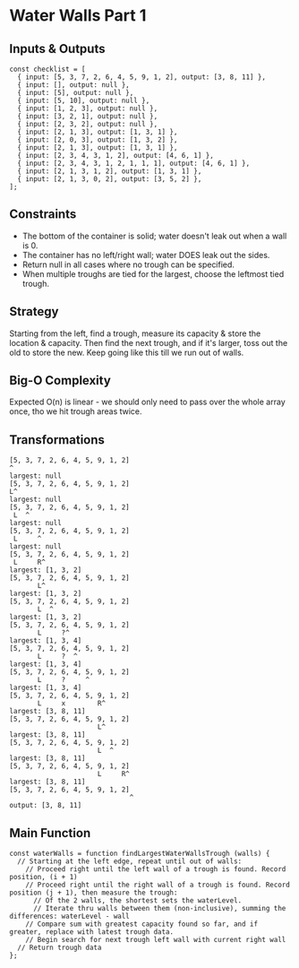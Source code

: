 # Water Walls Part 1

## Inputs & Outputs
    const checklist = [
      { input: [5, 3, 7, 2, 6, 4, 5, 9, 1, 2], output: [3, 8, 11] },
      { input: [], output: null },
      { input: [5], output: null },
      { input: [5, 10], output: null },
      { input: [1, 2, 3], output: null },
      { input: [3, 2, 1], output: null },
      { input: [2, 3, 2], output: null },
      { input: [2, 1, 3], output: [1, 3, 1] },
      { input: [2, 0, 3], output: [1, 3, 2] },
      { input: [2, 1, 3], output: [1, 3, 1] },
      { input: [2, 3, 4, 3, 1, 2], output: [4, 6, 1] },
      { input: [2, 3, 4, 3, 1, 2, 1, 1, 1], output: [4, 6, 1] },
      { input: [2, 1, 3, 1, 2], output: [1, 3, 1] },
      { input: [2, 1, 3, 0, 2], output: [3, 5, 2] },
    ];

## Constraints
* The bottom of the container is solid; water doesn't leak out when a wall is 0.
* The container has no left/right wall; water DOES leak out the sides.
* Return null in all cases where no trough can be specified.
* When multiple troughs are tied for the largest, choose the leftmost tied trough.

## Strategy
Starting from the left, find a trough, measure its capacity & store the location & capacity.
Then find the next trough, and if it's larger, toss out the old to store the new.
Keep going like this till we run out of walls.

## Big-O Complexity
Expected O(n) is linear - we should only need to pass over the whole array once, tho we hit trough areas twice.

## Transformations
    [5, 3, 7, 2, 6, 4, 5, 9, 1, 2]
    ^
    largest: null
    [5, 3, 7, 2, 6, 4, 5, 9, 1, 2]
    L^
    largest: null
    [5, 3, 7, 2, 6, 4, 5, 9, 1, 2]
     L  ^
    largest: null
    [5, 3, 7, 2, 6, 4, 5, 9, 1, 2]
     L     ^
    largest: null
    [5, 3, 7, 2, 6, 4, 5, 9, 1, 2]
     L     R^
    largest: [1, 3, 2]
    [5, 3, 7, 2, 6, 4, 5, 9, 1, 2]
           L^
    largest: [1, 3, 2]
    [5, 3, 7, 2, 6, 4, 5, 9, 1, 2]
           L  ^
    largest: [1, 3, 2]
    [5, 3, 7, 2, 6, 4, 5, 9, 1, 2]
           L     ?^
    largest: [1, 3, 4]
    [5, 3, 7, 2, 6, 4, 5, 9, 1, 2]
           L     ?  ^
    largest: [1, 3, 4]
    [5, 3, 7, 2, 6, 4, 5, 9, 1, 2]
           L     ?     ^
    largest: [1, 3, 4]
    [5, 3, 7, 2, 6, 4, 5, 9, 1, 2]
           L     x        R^
    largest: [3, 8, 11]
    [5, 3, 7, 2, 6, 4, 5, 9, 1, 2]
                          L^
    largest: [3, 8, 11]
    [5, 3, 7, 2, 6, 4, 5, 9, 1, 2]
                          L  ^
    largest: [3, 8, 11]
    [5, 3, 7, 2, 6, 4, 5, 9, 1, 2]
                          L     R^
    largest: [3, 8, 11]
    [5, 3, 7, 2, 6, 4, 5, 9, 1, 2]
                                  ^
    output: [3, 8, 11]

## Main Function
    const waterWalls = function findLargestWaterWallsTrough (walls) {
      // Starting at the left edge, repeat until out of walls:
        // Proceed right until the left wall of a trough is found. Record position, (i + 1)
        // Proceed right until the right wall of a trough is found. Record position (j + 1), then measure the trough:
          // Of the 2 walls, the shortest sets the waterLevel. 
          // Iterate thru walls between them (non-inclusive), summing the differences: waterLevel - wall
        // Compare sum with greatest capacity found so far, and if greater, replace with latest trough data.
        // Begin search for next trough left wall with current right wall
      // Return trough data
    };

